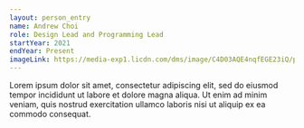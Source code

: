 ```yaml
---
layout: person_entry
name: Andrew Choi
role: Design Lead and Programming Lead
startYear: 2021
endYear: Present
imageLink: https://media-exp1.licdn.com/dms/image/C4D03AQE4nqfEGE23iQ/profile-displayphoto-shrink_400_400/0/1608566319385?e=1666224000&v=beta&t=v6lekr7Ebi330UWNEVijLMiJnBhB9ImZMzQX_wsEZAs
---
```

<!--Put description here:-->
Lorem ipsum dolor sit amet, consectetur adipiscing elit, sed do eiusmod tempor incididunt ut labore et dolore magna aliqua. Ut enim ad minim veniam, quis nostrud exercitation ullamco laboris nisi ut aliquip ex ea commodo consequat.